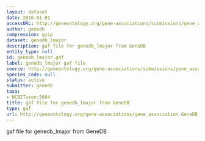 ```yaml
---
layout: dataset
date: 2016-01-01
accessURL: http://geneontology.org/gene-associations/submissions/gene_association.GeneDB_Lmajor.gz
author: genedb
compression: gzip
dataset: genedb_lmajor
description: gaf file for genedb_lmajor from GeneDB
entity_type: null
id: genedb_lmajor.gaf
label: genedb_lmajor gaf file
source: http://geneontology.org/gene-associations/submissions/gene_association.GeneDB_Lmajor.gz
species_code: null
status: active
submitter: genedb
taxa:
- NCBITaxon:5664
title: gaf file for genedb_lmajor from GeneDB
type: gaf
url: http://geneontology.org/gene-associations/gene_association.GeneDB_Lmajor.gz
---
```


gaf file for genedb_lmajor from GeneDB